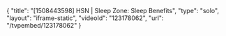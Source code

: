 {
    "title": "[1508443598] HSN | Sleep Zone: Sleep Benefits",
    "type": "solo",
    "layout": "iframe-static",
    "videoId": "123178062",
    "url": "\/tvpembed\/123178062"
}